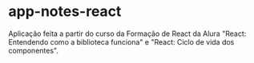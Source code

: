 # app-notes-react

Aplicação feita a partir do curso da Formação de React da Alura "React: Entendendo como a biblioteca funciona" e "React: Ciclo de vida dos componentes".


